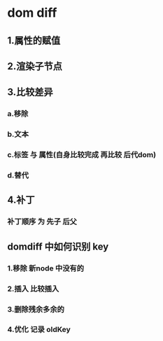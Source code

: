 # dom diff

## 1.属性的赋值

## 2.渲染子节点

## 3.比较差异

### a.移除
### b.文本
### c.标签 与 属性(自身比较完成 再比较 后代dom)
### d.替代

## 4.补丁
### 补丁顺序 为 先子 后父 

## domdiff 中如何识别 key

### 1.移除 新node 中没有的
### 2.插入 比较插入
### 3.删除残余多余的

### 4.优化 记录  oldKey